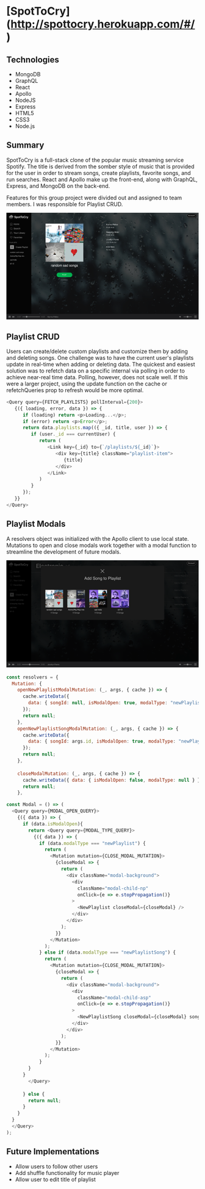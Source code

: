 # [SpotToCry] (http://spottocry.herokuapp.com/#/)

## Technologies

* MongoDB 
* GraphQL  
* React 
* Apollo 
* NodeJS 
* Express 
* HTML5
* CSS3
* Node.js

## Summary

SpotToCry is a full-stack clone of the popular music streaming service Spotify. The title is derived from the somber style of music that is provided for the user in order to stream songs, create playlists, favorite songs, and run searches. React and Apollo make up the front-end, along with GraphQL, Express, and MongoDB on the back-end. 

Features for this group project were divided out and assigned to team members. I was responsible for Playlist CRUD.


<img src="client/public/assets/images/Screenshots/playlist.png">

## Playlist CRUD

Users can create/delete custom playlists and customize them by adding and deleting songs. One challenge was to have the current user's playlists update in real-time when adding or deleting data. The quickest and easiest solution was to refetch data on a specific internal via polling in order to achieve near-real time data. Polling, however, does not scale well. If this were a larger project, using the update function on the cache or refetchQueries prop to refresh would be more optimal.  

```javascript
<Query query={FETCH_PLAYLISTS} pollInterval={200}>
   {({ loading, error, data }) => {
      if (loading) return <p>Loading...</p>;
      if (error) return <p>Error</p>;
      return data.playlists.map(({ _id, title, user }) => {
         if (user._id === currentUser) {
            return (
               <Link key={_id} to={`/playlists/${_id}`}>
                  <div key={title} className="playlist-item">
                     {title}
                  </div>
               </Link>
            )
         }
      });
   }}
</Query>
```
## Playlist Modals

A resolvers object was initialized with the Apollo client to use local state. Mutations to open and close modals work together with a modal function to streamline the development of future modals.  

<img src="client/public/assets/images/Screenshots/add_song.png">

```javascript
const resolvers = {
  Mutation: {
    openNewPlaylistModalMutation: (_, args, { cache }) => {
      cache.writeData({
        data: { songId: null, isModalOpen: true, modalType: "newPlaylist" }
      });
      return null;
    },
    openNewPlaylistSongModalMutation: (_, args, { cache }) => {
      cache.writeData({
        data: { songId: args.id, isModalOpen: true, modalType: "newPlaylistSong" }
      });
      return null;
    },

    closeModalMutation: (_, args, { cache }) => {
      cache.writeData({ data: { isModalOpen: false, modalType: null } });
      return null;
    },
```
```javascript
const Modal = () => (
  <Query query={MODAL_OPEN_QUERY}>
    {({ data }) => {
      if (data.isModalOpen){
        return <Query query={MODAL_TYPE_QUERY}>
          {({ data }) => {
            if (data.modalType === "newPlaylist") {
              return (
                <Mutation mutation={CLOSE_MODAL_MUTATION}>
                  {closeModal => {
                    return (
                      <div className="modal-background">
                        <div
                          className="modal-child-np"
                          onClick={e => e.stopPropagation()}
                        >
                          <NewPlaylist closeModal={closeModal} />
                        </div>
                      </div>
                    );
                  }}
                </Mutation>
              );
            } else if (data.modalType === "newPlaylistSong") {
              return (
                <Mutation mutation={CLOSE_MODAL_MUTATION}>
                  {closeModal => {
                    return (
                      <div className="modal-background">
                        <div
                          className="modal-child-asp"
                          onClick={e => e.stopPropagation()}
                        >
                          <NewPlaylistSong closeModal={closeModal} songId={data.songId}/>
                        </div>
                      </div>
                    );
                  }}
                </Mutation>
              );
            }
        }         
      } 
        </Query>

      } else {
        return null;
      }
    }
  }
  </Query>
);
```

## Future Implementations

* Allow users to follow other users
* Add shuffle functionality for music player
* Allow user to edit title of playlist






   
